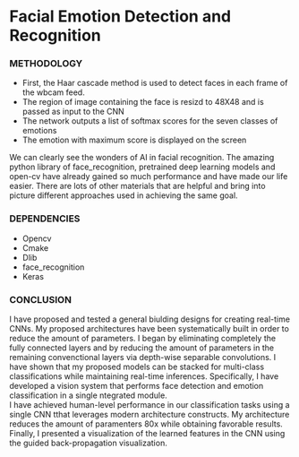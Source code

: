 # Facial Emotion Detection and Recognition

### METHODOLOGY
- First, the Haar cascade method is used to detect faces in each frame of the wbcam feed.
- The region of image containing the face is resizd to 48X48 and is passed as input to the CNN
- The network outputs a list of softmax scores for the seven classes of emotions
- The emotion with maximum score is displayed on the screen

We can clearly see the wonders of AI in facial recognition. The amazing python library of
face_recognition, pretrained deep learning models and open-cv have already gained so much
performance and have made our life easier. There are lots of other materials that are helpful
and bring into picture different approaches used in achieving the same goal.

### DEPENDENCIES
- Opencv
- Cmake
- Dlib
- face_recognition
- Keras

### CONCLUSION
I have proposed and tested a general biulding designs for creating real-time CNNs. My proposed architectures have been systematically built in order to reduce the amount of parameters. I began by eliminating completely the fully connected layers and by reducing the amount of parameters in the remaining convenctional layers via depth-wise separable convolutions. I have shown that my proposed models can be stacked for multi-class classifications while maintaining real-time inferences. Specifically, I have developed a vision system that performs face detection and emotion classification in a single ntegrated module. <br>
I have achieved human-level performance in our classification tasks using a single CNN tthat leverages modern architecture constructs. My architecture reduces the amount of paramenters 80x while obtaining favorable results. Finally, I presented a visualization of the learned features in the CNN using the guided back-propagation visualization.
